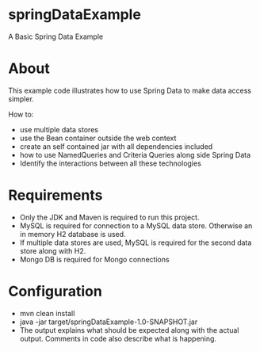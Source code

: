 springDataExample
=================

A Basic Spring Data Example

About
=====

This example code illustrates how to use Spring Data to make data access simpler.

How to:
 * use multiple data stores
 * use the Bean container outside the web context
 * create an self contained jar with all dependencies included
 * how to use NamedQueries and Criteria Queries along side Spring Data
 * Identify the interactions between all these technologies

Requirements
============

 * Only the JDK and Maven is required to run this project.
 * MySQL is required for connection to a MySQL data store.  Otherwise an in memory H2 database is used.
 * If multiple data stores are used, MySQL is required for the second data store along with H2.
 * Mongo DB is required for Mongo connections

Configuration
=============

 * mvn clean install
 * java -jar target/springDataExample-1.0-SNAPSHOT.jar
 * The output explains what should be expected along with the actual output.  Comments in code also describe what is happening.
